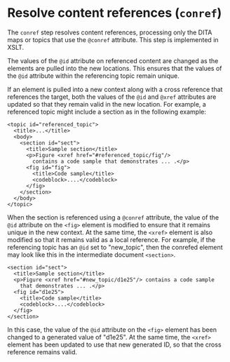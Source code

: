 # Resolve content references \(`conref`\)

The `conref` step resolves content references, processing only the DITA maps or topics that use the `@conref` attribute. This step is implemented in XSLT.

The values of the `@id` attribute on referenced content are changed as the elements are pulled into the new locations. This ensures that the values of the `@id` attribute within the referencing topic remain unique.

If an element is pulled into a new context along with a cross reference that references the target, both the values of the `@id` and `@xref` attributes are updated so that they remain valid in the new location. For example, a referenced topic might include a section as in the following example:

```
<topic id="referenced_topic">
  <title>...</title>
  <body>
    <section id="sect">
      <title>Sample section</title>
      <p>Figure <xref href="#referenced_topic/fig"/> 
        contains a code sample that demonstrates ... .</p>
      <fig id="fig">
        <title>Code sample</title>
        <codeblock>....</codeblock>
      </fig>
    </section>
  </body>
</topic>
```

When the section is referenced using a `@conref` attribute, the value of the `@id` attribute on the `<fig>` element is modified to ensure that it remains unique in the new context. At the same time, the `<xref>` element is also modified so that it remains valid as a local reference. For example, if the referencing topic has an `@id` set to "new\_topic", then the conrefed element may look like this in the intermediate document `<section>`.

```
<section id="sect">
  <title>Sample section</title>
  <p>Figure <xref href="#new_topic/d1e25"/> contains a code sample
    that demonstrates ... .</p>
  <fig id="d1e25">
    <title>Code sample</title>
    <codeblock>....</codeblock>
  </fig>
</section>
```

In this case, the value of the `@id` attribute on the `<fig>` element has been changed to a generated value of "d1e25". At the same time, the `<xref>` element has been updated to use that new generated ID, so that the cross reference remains valid.


